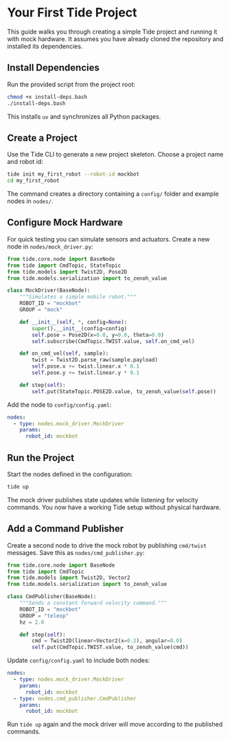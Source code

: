 # Your First Tide Project

This guide walks you through creating a simple Tide project and running it with mock hardware. It assumes you have already cloned the repository and installed its dependencies.

## Install Dependencies

Run the provided script from the project root:

```bash
chmod +x install-deps.bash
./install-deps.bash
```

This installs `uv` and synchronizes all Python packages.

## Create a Project

Use the Tide CLI to generate a new project skeleton. Choose a project name and robot id:

```bash
tide init my_first_robot --robot-id mockbot
cd my_first_robot
```

The command creates a directory containing a `config/` folder and example nodes in `nodes/`.

## Configure Mock Hardware

For quick testing you can simulate sensors and actuators. Create a new node in `nodes/mock_driver.py`:

```python
from tide.core.node import BaseNode
from tide import CmdTopic, StateTopic
from tide.models import Twist2D, Pose2D
from tide.models.serialization import to_zenoh_value

class MockDriver(BaseNode):
    """Simulates a simple mobile robot."""
    ROBOT_ID = "mockbot"
    GROUP = "mock"

    def __init__(self, *, config=None):
        super().__init__(config=config)
        self.pose = Pose2D(x=0.0, y=0.0, theta=0.0)
        self.subscribe(CmdTopic.TWIST.value, self.on_cmd_vel)

    def on_cmd_vel(self, sample):
        twist = Twist2D.parse_raw(sample.payload)
        self.pose.x += twist.linear.x * 0.1
        self.pose.y += twist.linear.y * 0.1

    def step(self):
        self.put(StateTopic.POSE2D.value, to_zenoh_value(self.pose))
```

Add the node to `config/config.yaml`:

```yaml
nodes:
  - type: nodes.mock_driver.MockDriver
    params:
      robot_id: mockbot
```

## Run the Project

Start the nodes defined in the configuration:

```bash
tide up
```

The mock driver publishes state updates while listening for velocity commands. You now have a working Tide setup without physical hardware.


## Add a Command Publisher

Create a second node to drive the mock robot by publishing `cmd/twist` messages. Save this as `nodes/cmd_publisher.py`:

```python
from tide.core.node import BaseNode
from tide import CmdTopic
from tide.models import Twist2D, Vector2
from tide.models.serialization import to_zenoh_value

class CmdPublisher(BaseNode):
    """Sends a constant forward velocity command."""
    ROBOT_ID = "mockbot"
    GROUP = "teleop"
    hz = 2.0

    def step(self):
        cmd = Twist2D(linear=Vector2(x=0.2), angular=0.0)
        self.put(CmdTopic.TWIST.value, to_zenoh_value(cmd))
```

Update `config/config.yaml` to include both nodes:

```yaml
nodes:
  - type: nodes.mock_driver.MockDriver
    params:
      robot_id: mockbot
  - type: nodes.cmd_publisher.CmdPublisher
    params:
      robot_id: mockbot
```

Run `tide up` again and the mock driver will move according to the published commands.

